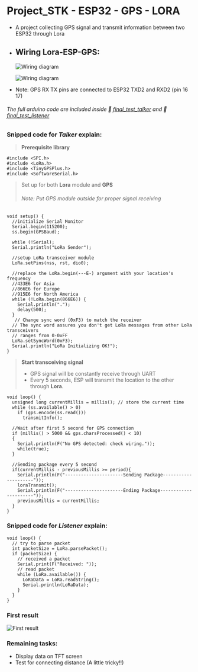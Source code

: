# Project_STK - ESP32 - GPS - LORA
* A project collecting GPS signal and transmit information between two ESP32 through Lora

* ## Wiring Lora-ESP-GPS:
  ![Wiring diagram](https://github.com/phuocly2304/Project_STK/blob/main/figure/Sketch_1.png)

   ![Wiring diagram](https://github.com/phuocly2304/Project_STK/blob/main/figure/Lora_ESP.jpg)

* Note: GPS RX TX pins are connected to ESP32 TXD2 and RXD2 (pin 16 17)

###### The full arduino code are included inside :open_file_folder: [final_test_talker](https://github.com/phuocly2304/Project_STK/blob/main/Final_test_talker/Final_test_talker.ino) and :open_file_folder: [final_test_listener](https://github.com/phuocly2304/Project_STK/tree/main/Final_test_listener/Final_test_listener.ino)

### Snipped code for *Talker* explain:
> **Prerequisite library**
```arduino
#include <SPI.h>
#include <LoRa.h>
#include <TinyGPSPlus.h>
#include <SoftwareSerial.h>
```

> Set up for both **Lora** module and **GPS**
> ###### Note: Put GPS module outside for proper signal receiving 
```arduino
void setup() {
  //initialize Serial Monitor
  Serial.begin(115200);
  ss.begin(GPSBaud);
  
  while (!Serial);
  Serial.println("LoRa Sender");
 
  //setup LoRa transceiver module
  LoRa.setPins(nss, rst, dio0);
  
  //replace the LoRa.begin(---E-) argument with your location's frequency 
  //433E6 for Asia
  //866E6 for Europe
  //915E6 for North America
  while (!LoRa.begin(866E6)) {
    Serial.println(".");
    delay(500);
  }
   // Change sync word (0xF3) to match the receiver
  // The sync word assures you don't get LoRa messages from other LoRa transceivers
  // ranges from 0-0xFF
  LoRa.setSyncWord(0xF3);
  Serial.println("LoRa Initializing OK!");
}
```

> **Start transceiving signal**
> * GPS signal will be constantly receive through UART
> * Every 5 seconds, ESP will transmit the location to the other through **Lora**.

```Arduino
void loop() {
  unsigned long currentMillis = millis(); // store the current time
  while (ss.available() > 0)
    if (gps.encode(ss.read()))
      transmitInfo();

  //Wait after first 5 second for GPS connection
  if (millis() > 5000 && gps.charsProcessed() < 10)
  {
    Serial.println(F("No GPS detected: check wiring."));
    while(true);
  }

  //Sending package every 5 second
  if(currentMillis - previousMillis >= period){
    Serial.println(F("----------------------Sending Package---------------------"));
    loraTransmit();
    Serial.println(F("----------------------Ending Package----------------------"));
    previousMillis = currentMillis;
  }
}
```
### Snipped code for *Listener* explain:

```arduino
void loop() {
  // try to parse packet
  int packetSize = LoRa.parsePacket();
  if (packetSize) {
    // received a packet
    Serial.print(F("Received: "));
    // read packet
    while (LoRa.available()) {
      LoRaData = LoRa.readString();
      Serial.println(LoRaData);
    }
  }
}
```

### First result
![First result](https://github.com/phuocly2304/Project_STK/blob/main/figure/lora_gps_result.jpg)

### Remaining tasks:
* Display data on TFT screen
* Test for connecting distance (A little tricky!!) 
